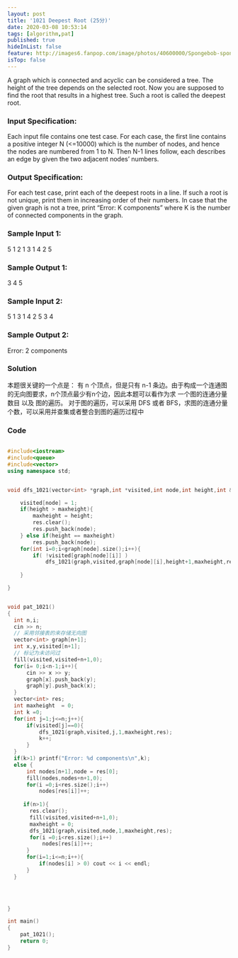```yaml
---
layout: post
title: '1021 Deepest Root (25分)'
date: 2020-03-08 10:53:14
tags: [algorithm,pat]
published: true
hideInList: false
feature: http://images6.fanpop.com/image/photos/40600000/Spongebob-spongebob-squarepants-40625703-1920-1080.jpg
isTop: false
---
```

A graph which is connected and acyclic can be considered a tree. The height of the tree depends on the selected root. Now you are supposed to find the root that results in a highest tree. Such a root is called the deepest root.

### Input Specification:

Each input file contains one test case. For each case, the first line contains a positive integer N (<=10000) which is the number of nodes, and hence the nodes are numbered from 1 to N. Then N-1 lines follow, each describes an edge by given the two adjacent nodes’ numbers.

### Output Specification:

For each test case, print each of the deepest roots in a line. If such a root is not unique, print them in increasing order of their numbers. In case that the given graph is not a tree, print “Error: K components” where K is the number of connected components in the graph.

### Sample Input 1:
5
1 2
1 3
1 4
2 5
### Sample Output 1:
3
4
5
### Sample Input 2:
5
1 3
1 4
2 5
3 4
### Sample Output 2:
Error: 2 components

### Solution

本题很关键的一个点是： 有 n 个顶点，但是只有 n-1 条边。由于构成一个连通图的无向图要求，n个顶点最少有n个边，因此本题可以看作为求 一个图的连通分量数目 以及 图的遍历。 对于图的遍历，可以采用 DFS 或者 BFS，求图的连通分量个数，可以采用并查集或者整合到图的遍历过程中

### Code

```c++

#include<iostream>
#include<queue>
#include<vector>
using namespace std;


void dfs_1021(vector<int> *graph,int *visited,int node,int height,int &maxheight,vector<int> &res){

    visited[node] = 1;
    if(height > maxheight){
        maxheight = height;
        res.clear();
        res.push_back(node);
    } else if(height == maxheight)
        res.push_back(node);
    for(int i=0;i<graph[node].size();i++){
        if( !visited[graph[node][i]] )
            dfs_1021(graph,visited,graph[node][i],height+1,maxheight,res);
        
    }

}


void pat_1021()
{
  int n,i;
  cin >> n;
  // 采用邻接表的来存储无向图
  vector<int> graph[n+1];
  int x,y,visited[n+1];
  // 标记为未访问过
  fill(visited,visited+n+1,0);
  for(i= 0;i<n-1;i++){
      cin >> x >> y;
      graph[x].push_back(y);
      graph[y].push_back(x);
  }
  vector<int> res;
  int maxheight  = 0;
  int k =0;
  for(int j=1;j<=n;j++){
      if(visited[j]==0){
          dfs_1021(graph,visited,j,1,maxheight,res);
          k++;
      }
  }
  if(k>1) printf("Error: %d components\n",k);
  else {
      int nodes[n+1],node = res[0];
      fill(nodes,nodes+n+1,0);
      for(i =0;i<res.size();i++)
          nodes[res[i]]++;
     
     if(n>1){
       res.clear();
       fill(visited,visited+n+1,0);
       maxheight = 0;
       dfs_1021(graph,visited,node,1,maxheight,res);
       for(i =0;i<res.size();i++)
           nodes[res[i]]++;
      }
      for(i=1;i<=n;i++){
          if(nodes[i] > 0) cout << i << endl;
      }
  }


  

}

int main()
{
    pat_1021();
    return 0;
}
```
